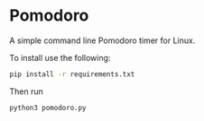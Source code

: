 # Pomodoro

A simple command line Pomodoro timer for Linux.

To install use the following:

```bash
pip install -r requirements.txt
```
Then run

```bash
python3 pomodoro.py
```
